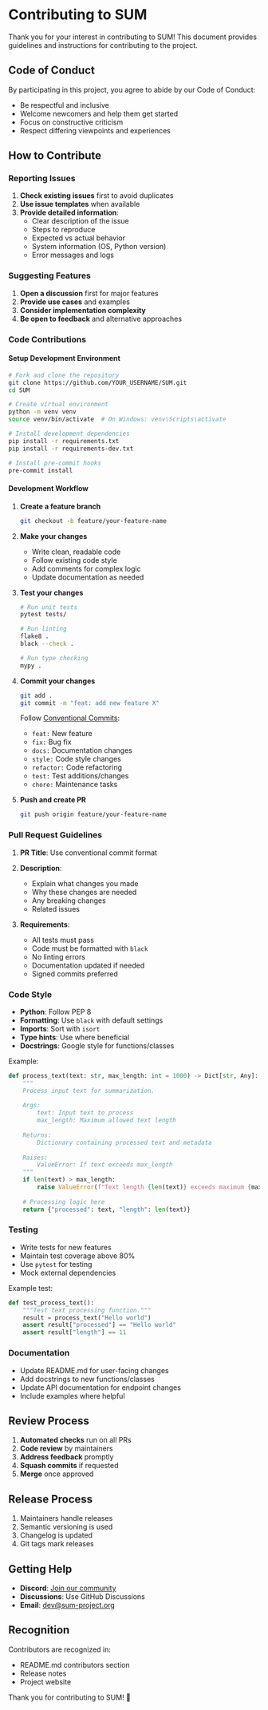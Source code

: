 # Contributing to SUM

Thank you for your interest in contributing to SUM! This document provides guidelines and instructions for contributing to the project.

## Code of Conduct

By participating in this project, you agree to abide by our Code of Conduct:
- Be respectful and inclusive
- Welcome newcomers and help them get started
- Focus on constructive criticism
- Respect differing viewpoints and experiences

## How to Contribute

### Reporting Issues

1. **Check existing issues** first to avoid duplicates
2. **Use issue templates** when available
3. **Provide detailed information**:
   - Clear description of the issue
   - Steps to reproduce
   - Expected vs actual behavior
   - System information (OS, Python version)
   - Error messages and logs

### Suggesting Features

1. **Open a discussion** first for major features
2. **Provide use cases** and examples
3. **Consider implementation complexity**
4. **Be open to feedback** and alternative approaches

### Code Contributions

#### Setup Development Environment

```bash
# Fork and clone the repository
git clone https://github.com/YOUR_USERNAME/SUM.git
cd SUM

# Create virtual environment
python -m venv venv
source venv/bin/activate  # On Windows: venv\Scripts\activate

# Install development dependencies
pip install -r requirements.txt
pip install -r requirements-dev.txt

# Install pre-commit hooks
pre-commit install
```

#### Development Workflow

1. **Create a feature branch**
   ```bash
   git checkout -b feature/your-feature-name
   ```

2. **Make your changes**
   - Write clean, readable code
   - Follow existing code style
   - Add comments for complex logic
   - Update documentation as needed

3. **Test your changes**
   ```bash
   # Run unit tests
   pytest tests/

   # Run linting
   flake8 .
   black --check .

   # Run type checking
   mypy .
   ```

4. **Commit your changes**
   ```bash
   git add .
   git commit -m "feat: add new feature X"
   ```
   
   Follow [Conventional Commits](https://www.conventionalcommits.org/):
   - `feat:` New feature
   - `fix:` Bug fix
   - `docs:` Documentation changes
   - `style:` Code style changes
   - `refactor:` Code refactoring
   - `test:` Test additions/changes
   - `chore:` Maintenance tasks

5. **Push and create PR**
   ```bash
   git push origin feature/your-feature-name
   ```

### Pull Request Guidelines

1. **PR Title**: Use conventional commit format
2. **Description**: 
   - Explain what changes you made
   - Why these changes are needed
   - Any breaking changes
   - Related issues

3. **Requirements**:
   - All tests must pass
   - Code must be formatted with `black`
   - No linting errors
   - Documentation updated if needed
   - Signed commits preferred

### Code Style

- **Python**: Follow PEP 8
- **Formatting**: Use `black` with default settings
- **Imports**: Sort with `isort`
- **Type hints**: Use where beneficial
- **Docstrings**: Google style for functions/classes

Example:
```python
def process_text(text: str, max_length: int = 1000) -> Dict[str, Any]:
    """
    Process input text for summarization.
    
    Args:
        text: Input text to process
        max_length: Maximum allowed text length
        
    Returns:
        Dictionary containing processed text and metadata
        
    Raises:
        ValueError: If text exceeds max_length
    """
    if len(text) > max_length:
        raise ValueError(f"Text length {len(text)} exceeds maximum {max_length}")
    
    # Processing logic here
    return {"processed": text, "length": len(text)}
```

### Testing

- Write tests for new features
- Maintain test coverage above 80%
- Use `pytest` for testing
- Mock external dependencies

Example test:
```python
def test_process_text():
    """Test text processing function."""
    result = process_text("Hello world")
    assert result["processed"] == "Hello world"
    assert result["length"] == 11
```

### Documentation

- Update README.md for user-facing changes
- Add docstrings to new functions/classes
- Update API documentation for endpoint changes
- Include examples where helpful

## Review Process

1. **Automated checks** run on all PRs
2. **Code review** by maintainers
3. **Address feedback** promptly
4. **Squash commits** if requested
5. **Merge** once approved

## Release Process

1. Maintainers handle releases
2. Semantic versioning is used
3. Changelog is updated
4. Git tags mark releases

## Getting Help

- **Discord**: [Join our community](https://discord.gg/sum-community)
- **Discussions**: Use GitHub Discussions
- **Email**: dev@sum-project.org

## Recognition

Contributors are recognized in:
- README.md contributors section
- Release notes
- Project website

Thank you for contributing to SUM! 🎉